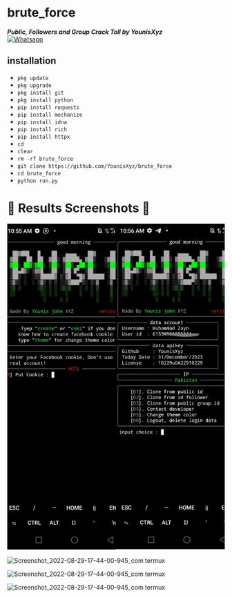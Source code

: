 # brute_force
___Public, Followers and Group Crack Toll by YounisXyz___</br>
[![Whatsapp](https://img.shields.io/badge/Whatsapp-Younis.john-deepgreen?style=flat-square&logo=whatsapp)](https://wa.me/+923404708884)


## <b>installation</b>

- `pkg update`
- `pkg upgrade`
- `pkg install git`
- `pkg install python`
- `pip install requests`
- `pip install mechanize`
- `pip install idna`
- `pip install rich`
- `pip install httpx`
- `cd`
- `clear`
- `rm -rf brute_force`
- `git clone https://github.com/YounisXyz/brute_force`
- `cd brute_force`
- `python run.py`

# 📸 Results Screenshots 📸
![Screenshot_2022-08-29-17-44-00-945_com termux](https://github.com/YounisXyz/brute_force/blob/main/data/img_1704002305164.jpg)

![Screenshot_2022-08-29-17-44-00-945_com termux](https://github.com/YounisXyz/Screenshot_Room/blob/main/Screenshot_20230428-104958.jpg)

![Screenshot_2022-08-29-17-44-00-945_com termux](https://github.com/YounisXyz/Screenshot_Room/blob/main/IMG-20230427-WA0000.jpg)

![Screenshot_2022-08-29-17-44-00-945_com termux](https://github.com/YounisXyz/Screenshot_Room/blob/main/IMG-20230426-WA0206.jpg)

